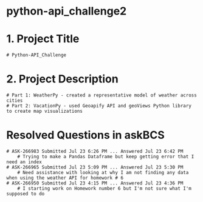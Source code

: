 # python-api_challenge2

# 1. Project Title
    # Python-API_Challenge
    
# 2. Project Description
    # Part 1: WeatherPy - created a representative model of weather across cities
    # Part 2: VacationPy - used Geoapify API and geoViews Python library to create map visualizations

# Resolved Questions in askBCS
    # ASK-266983 Submitted Jul 23 6:26 PM ... Answered Jul 23 6:42 PM
        # Trying to make a Pandas Dataframe but keep getting error that I need an index
    # ASK-266965 Submitted Jul 23 5:09 PM ... Answered Jul 23 5:30 PM
        # Need assistance with looking at why I am not finding any data when using the weather API for homework # 6
    # ASK-266950 Submitted Jul 23 4:15 PM ... Answered Jul 23 4:36 PM
        # I starting work on Homework number 6 but I'm not sure what I'm supposed to do